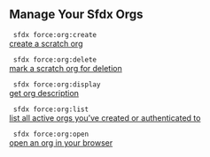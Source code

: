 ## Manage Your Sfdx Orgs



``` sfdx force:org:create```   
 [create a scratch org](/manageyoursfdxorgs)

``` sfdx force:org:delete```   
 [mark a scratch org for deletion](/manageyoursfdxorgs)

``` sfdx force:org:display```   
 [get org description](/manageyoursfdxorgs)

``` sfdx force:org:list```   
 [list all active orgs you’ve created or authenticated to](/manageyoursfdxorgs)

``` sfdx force:org:open```   
 [open an org in your browser](/manageyoursfdxorgs)

